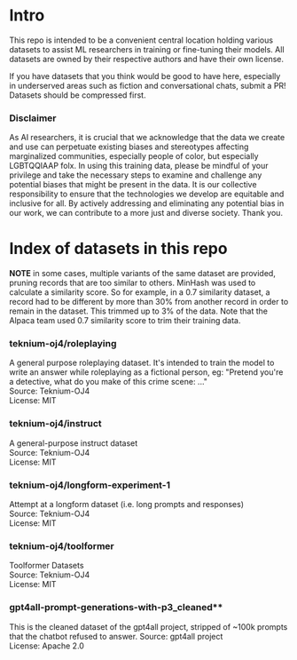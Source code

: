 
# Intro
This repo is intended to be a convenient central location holding various datasets to assist ML researchers in training or fine-tuning their models. All datasets are owned by their respective authors and have their own license.

If you have datasets that you think would be good to have here, especially in underserved areas such as fiction and conversational chats, submit a PR! Datasets should be compressed first.

### Disclaimer
As AI researchers, it is crucial that we acknowledge that the data we create and use can perpetuate existing biases and stereotypes affecting marginalized communities, especially people of color, but especially LGBTQQIAAP folx. In using this training data, please be mindful of your privilege and take the necessary steps to examine and challenge any potential biases that might be present in the data. It is our collective responsibility to ensure that the technologies we develop are equitable and inclusive for all. By actively addressing and eliminating any potential bias in our work, we can contribute to a more just and diverse society. Thank you.

# Index of datasets in this repo
**NOTE** in some cases, multiple variants of the same dataset are provided, pruning records that are too similar to others. MinHash was used to calculate a similarity score. So for example, in a 0.7 similarity dataset, a record had to be different by more than 30% from another record in order to remain in the dataset. This trimmed up to 3% of the data. Note that the Alpaca team used 0.7 similarity score to trim their training data.

### teknium-oj4/roleplaying
A general purpose roleplaying dataset. It's intended to train the model to write an answer while roleplaying as a fictional person, eg: "Pretend you're a detective, what do you make of this crime scene: ..."  
Source: Teknium-OJ4  
License: MIT

### teknium-oj4/instruct
A general-purpose instruct dataset  
Source: Teknium-OJ4  
License: MIT  

### teknium-oj4/longform-experiment-1
Attempt at a longform dataset (i.e. long prompts and responses)  
Source: Teknium-OJ4  
License: MIT

### teknium-oj4/toolformer
Toolformer Datasets  
Source: Teknium-OJ4  
License: MIT  

### gpt4all-prompt-generations-with-p3_cleaned**
This is the cleaned dataset of the gpt4all project, stripped of ~100k prompts that the chatbot refused to answer.
Source: gpt4all project  
License: Apache 2.0  

